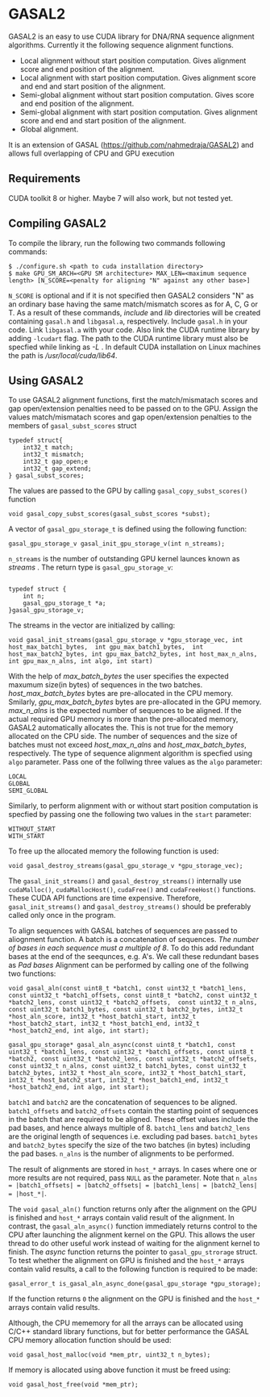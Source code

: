 
# GASAL2

GASAL2 is an easy to use CUDA library for DNA/RNA sequence alignment algorithms. Currently it the following sequence alignment functions.
- Local alignment without start position computation. Gives alignment score and end position of the alignment.
- Local alignment with start position computation. Gives alignment score and end and start position of the alignment.
- Semi-global alignment without start position computation. Gives score and end position of the alignment.
- Semi-global alignment with start position computation. Gives alignment score and end and start position of the alignment.
- Global alignment.

It is an extension of GASAL (https://github.com/nahmedraja/GASAL2) and allows full overlapping of CPU and GPU execution

## Requirements
CUDA toolkit 8 or higher. Maybe 7 will also work, but not tested yet. 

## Compiling GASAL2
To compile the library, run the following two commands following commands:

```
$ ./configure.sh <path to cuda installation directory>
$ make GPU_SM_ARCH=<GPU SM architecture> MAX_LEN=<maximum sequence length> [N_SCORE=<penalty for aligning "N" against any other base>]
```

`N_SCORE` is optional and if it is not specified then GASAL2 considers "N" as an ordinary base having the same match/mismatch scores as for A, C, G or T. As a result of these commands, *include* and *lib* directories will be created containing `gasal.h` and `libgasal.a`, respectively. Include `gasal.h` in your code. Link `libgasal.a` with your code. Also link the CUDA runtime library by adding `-lcudart` flag. The path to the CUDA runtime library must also be specfied while linking as *-L <path to CUDA lib64 directory>*. In default CUDA installation on Linux machines the path is */usr/local/cuda/lib64*.

## Using GASAL2
To use GASAL2  alignment functions, first the match/mismatach scores and gap open/extension penalties need to be passed on to the GPU. Assign the values match/mismatach scores and gap open/extension penalties to the members of `gasal_subst_scores` struct

```
typedef struct{
	int32_t match;
	int32_t mismatch;
	int32_t gap_open;e
	int32_t gap_extend;
} gasal_subst_scores;
```
The values are passed to the GPU by calling `gasal_copy_subst_scores()` function

```
void gasal_copy_subst_scores(gasal_subst_scores *subst);
```

A vector of `gasal_gpu_storage_t` is defined using the following function:

```
gasal_gpu_storage_v gasal_init_gpu_storage_v(int n_streams);
```

`n_streams` is the number of outstanding GPU kernel launces known as *streams* . The return type is `gasal_gpu_storage_v`:

```

typedef struct {
	int n;
	gasal_gpu_storage_t *a;
}gasal_gpu_storage_v;
```

The streams in the vector are initialized by calling:

```
void gasal_init_streams(gasal_gpu_storage_v *gpu_storage_vec, int host_max_batch1_bytes,  int gpu_max_batch1_bytes,  int host_max_batch2_bytes, int gpu_max_batch2_bytes, int host_max_n_alns, int gpu_max_n_alns, int algo, int start)
```

With the help of *max_batch_bytes* the user specifies the expected maxumum size(in bytes) of sequences in the two batches. *host_max_batch_bytes* bytes are pre-allocated in the CPU memory. Smilarly, *gpu_max_batch_bytes* bytes are pre-allocated in the GPU memory. *max_n_alns* is the expected number of sequences to be aligned. If the actual required GPU memory is more than the pre-allocated memory, GASAL2 automatically allocates the. This is not true for the memory allocated on the CPU side. The number of sequences and the size of batches must not exceed *host_max_n_alns* and *host_max_batch_bytes*, respectively.  The type of sequence alignment algorithm is specfied using `algo` parameter. Pass one of the follwing three values as the `algo` parameter:

```
LOCAL
GLOBAL
SEMI_GLOBAL
```

Similarly, to perform alignment with or without start position computation is specfied by passing one the following two values in the `start` parameter:

```
WITHOUT_START
WITH_START
```

To free up the allocated memory the following function is used:

```
void gasal_destroy_streams(gasal_gpu_storage_v *gpu_storage_vec);
```

The `gasal_init_streams()` and `gasal_destroy_streams()` internally use `cudaMalloc()`, `cudaMallocHost()`, `cudaFree()` and `cudaFreeHost()` functions. These CUDA API functions are time expensive. Therefore, `gasal_init_streams()` and `gasal_destroy_streams()` should be preferably called only once in the program.


To align sequences with GASAL batches of sequences are passed to aliognment function. A batch is a concatenation of sequences. *The number of bases in each sequence must a multiple of 8*. To do this add redundant bases at the end of the seequnces, e.g. A's. We call these redundant bases as *Pad bases* Alignment can be performed by calling one of the follwing two functions:

```
void gasal_aln(const uint8_t *batch1, const uint32_t *batch1_lens, const uint32_t *batch1_offsets, const uint8_t *batch2, const uint32_t *batch2_lens, const uint32_t *batch2_offsets,  const uint32_t n_alns, const uint32_t batch1_bytes, const uint32_t batch2_bytes, int32_t *host_aln_score, int32_t *host_batch1_start, int32_t *host_batch2_start, int32_t *host_batch1_end, int32_t *host_batch2_end, int algo, int start);

gasal_gpu_storage* gasal_aln_async(const uint8_t *batch1, const uint32_t *batch1_lens, const uint32_t *batch1_offsets, const uint8_t *batch2, const uint32_t *batch2_lens, const uint32_t *batch2_offsets,  const uint32_t n_alns, const uint32_t batch1_bytes, const uint32_t batch2_bytes, int32_t *host_aln_score, int32_t *host_batch1_start, int32_t *host_batch2_start, int32_t *host_batch1_end, int32_t *host_batch2_end, int algo, int start);
```

`batch1` and `batch2` are the concatenation of sequences to be aligned. `batch1_offsets` and `batch2_offsets` contain the starting point of sequences in the batch that are required to be aligned. These offset values include the pad bases, and hence always multiple of 8. `batch1_lens` and `batch2_lens` are the original length of sequences i.e. excluding pad bases. `batch1_bytes` and `batch2_bytes` specify the size of the two batches (in bytes) including the pad bases. `n_alns` is the number of alignments to be performed. 


The result of alignments are stored in `host_*` arrays. In cases where one or more results are not required, pass `NULL` as the parameter. Note that `n_alns = |batch1_offsets| = |batch2_offsets| = |batch1_lens| = |batch2_lens| = |host_*|`.


The `void gasal_aln()` function returns only after the alignment on the GPU is finished and `host_*` arrays contain valid result of the alignment. In contrast, the `gasal_aln_async()` function immediately returns control to the CPU after launching the alignment kernel on the GPU. This allows the user thread to do other useful work instead of waiting for the alignment kernel to finish. The *async* function returns the pointer to `gasal_gpu_strorage` struct. To test whether the alignment on GPU is finished and the  `host_*` arrays contain valid results, a call to the following function is required to be made:

```
gasal_error_t is_gasal_aln_async_done(gasal_gpu_storage *gpu_storage);
```
If the function returns `0` the alignment on the GPU is finished and the  `host_*` arrays contain valid results.

Although, the CPU mememory for all the arrays can be allocated using C/C++ standard library functions, but for better performance the GASAL CPU memory allocation function should be used:

```
void gasal_host_malloc(void *mem_ptr, uint32_t n_bytes);
```
If memory is allocated using above function it must be freed using:

```
void gasal_host_free(void *mem_ptr);
```




